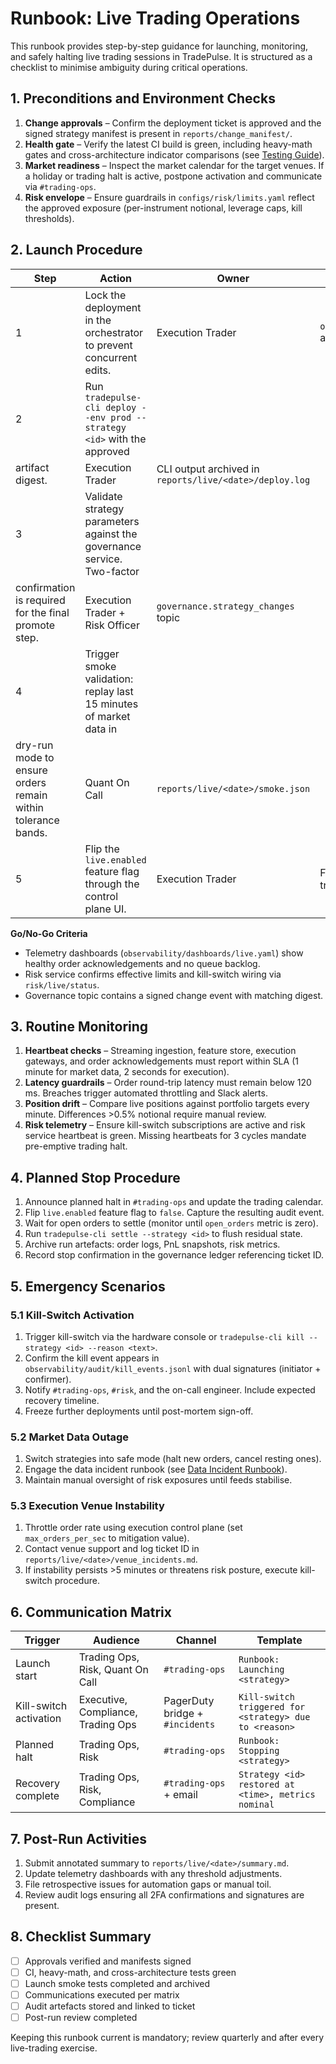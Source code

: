 # Runbook: Live Trading Operations

This runbook provides step-by-step guidance for launching, monitoring, and safely
halting live trading sessions in TradePulse. It is structured as a checklist to
minimise ambiguity during critical operations.

## 1. Preconditions and Environment Checks

1. **Change approvals** – Confirm the deployment ticket is approved and the
   signed strategy manifest is present in `reports/change_manifest/`.
2. **Health gate** – Verify the latest CI build is green, including heavy-math
   gates and cross-architecture indicator comparisons (see [Testing Guide](../TESTING.md)).
3. **Market readiness** – Inspect the market calendar for the target venues. If a
   holiday or trading halt is active, postpone activation and communicate via
   `#trading-ops`.
4. **Risk envelope** – Ensure guardrails in `configs/risk/limits.yaml` reflect
   the approved exposure (per-instrument notional, leverage caps, kill thresholds).

## 2. Launch Procedure

| Step | Action | Owner | Telemetry |
| ---- | ------ | ----- | --------- |
| 1 | Lock the deployment in the orchestrator to prevent concurrent edits. | Execution Trader | `orchestrator.lock` audit log |
| 2 | Run `tradepulse-cli deploy --env prod --strategy <id>` with the approved
    artifact digest. | Execution Trader | CLI output archived in `reports/live/<date>/deploy.log` |
| 3 | Validate strategy parameters against the governance service. Two-factor
    confirmation is required for the final promote step. | Execution Trader + Risk Officer | `governance.strategy_changes` topic |
| 4 | Trigger smoke validation: replay last 15 minutes of market data in
    dry-run mode to ensure orders remain within tolerance bands. | Quant On Call | `reports/live/<date>/smoke.json` |
| 5 | Flip the `live.enabled` feature flag through the control plane UI. | Execution Trader | Feature flag audit trail |

**Go/No-Go Criteria**

- Telemetry dashboards (`observability/dashboards/live.yaml`) show healthy order
  acknowledgements and no queue backlog.
- Risk service confirms effective limits and kill-switch wiring via `risk/live/status`.
- Governance topic contains a signed change event with matching digest.

## 3. Routine Monitoring

1. **Heartbeat checks** – Streaming ingestion, feature store, execution gateways,
   and order acknowledgements must report within SLA (1 minute for market data,
   2 seconds for execution).
2. **Latency guardrails** – Order round-trip latency must remain below 120 ms.
   Breaches trigger automated throttling and Slack alerts.
3. **Position drift** – Compare live positions against portfolio targets every
   minute. Differences >0.5% notional require manual review.
4. **Risk telemetry** – Ensure kill-switch subscriptions are active and risk
   service heartbeat is green. Missing heartbeats for 3 cycles mandate
   pre-emptive trading halt.

## 4. Planned Stop Procedure

1. Announce planned halt in `#trading-ops` and update the trading calendar.
2. Flip `live.enabled` feature flag to `false`. Capture the resulting audit event.
3. Wait for open orders to settle (monitor until `open_orders` metric is zero).
4. Run `tradepulse-cli settle --strategy <id>` to flush residual state.
5. Archive run artefacts: order logs, PnL snapshots, risk metrics.
6. Record stop confirmation in the governance ledger referencing ticket ID.

## 5. Emergency Scenarios

### 5.1 Kill-Switch Activation

1. Trigger kill-switch via the hardware console or
   `tradepulse-cli kill --strategy <id> --reason <text>`.
2. Confirm the kill event appears in `observability/audit/kill_events.jsonl` with
   dual signatures (initiator + confirmer).
3. Notify `#trading-ops`, `#risk`, and the on-call engineer. Include expected
   recovery timeline.
4. Freeze further deployments until post-mortem sign-off.

### 5.2 Market Data Outage

1. Switch strategies into safe mode (halt new orders, cancel resting ones).
2. Engage the data incident runbook (see [Data Incident Runbook](runbook_data_incident.md)).
3. Maintain manual oversight of risk exposures until feeds stabilise.

### 5.3 Execution Venue Instability

1. Throttle order rate using execution control plane (set `max_orders_per_sec`
   to mitigation value).
2. Contact venue support and log ticket ID in `reports/live/<date>/venue_incidents.md`.
3. If instability persists >5 minutes or threatens risk posture, execute
   kill-switch procedure.

## 6. Communication Matrix

| Trigger | Audience | Channel | Template |
| ------- | -------- | ------- | -------- |
| Launch start | Trading Ops, Risk, Quant On Call | `#trading-ops` | `Runbook: Launching <strategy>` |
| Kill-switch activation | Executive, Compliance, Trading Ops | PagerDuty bridge + `#incidents` | `Kill-switch triggered for <strategy> due to <reason>` |
| Planned halt | Trading Ops, Risk | `#trading-ops` | `Runbook: Stopping <strategy>` |
| Recovery complete | Trading Ops, Risk, Compliance | `#trading-ops` + email | `Strategy <id> restored at <time>, metrics nominal` |

## 7. Post-Run Activities

1. Submit annotated summary to `reports/live/<date>/summary.md`.
2. Update telemetry dashboards with any threshold adjustments.
3. File retrospective issues for automation gaps or manual toil.
4. Review audit logs ensuring all 2FA confirmations and signatures are present.

## 8. Checklist Summary

- [ ] Approvals verified and manifests signed
- [ ] CI, heavy-math, and cross-architecture tests green
- [ ] Launch smoke tests completed and archived
- [ ] Communications executed per matrix
- [ ] Audit artefacts stored and linked to ticket
- [ ] Post-run review completed

Keeping this runbook current is mandatory; review quarterly and after every
live-trading exercise.
